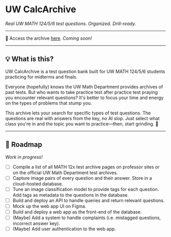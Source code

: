 # UW CalcArchive
*Real UW MATH 124/5/6 test questions. Organized. Drill-ready.*

---
📁 Access the archive [here](#). *Coming soon!*

---
## 💡 What is this?
UW CalcArchive is a test question bank built for UW MATH 124/5/6 students practicing for midterms and finals.

Everyone (hopefully) knows the UW Math Department provides archives of past tests. But who wants to take practice test after practice test praying you encounter relevant questions? It's better to focus your time and energy on the types of problems that stump you.

This archive lets your search for specific types of test questions. The questions are real with answers from the key, no AI slop. Just select what class you're in and the topic you want to practice—then, start grinding. 😤

---
## 🚧 Roadmap
*Work in progress!*
- [ ] Compile a list of all MATH 12x test archive pages on professor sites or on the official UW Math Department test archives.
- [ ] Capture image pairs of every question and their answer. Store in a cloud-hosted database.
- [ ] Tune an image classification model to provide tags for each question. Add tags as metadata to the questions in the database.
- [ ] Build and deploy an API to handle queries and return relevant questions.
- [ ] Mock up the web app UI on Figma.
- [ ] Build and deploy a web app as the front-end of the database.
- [ ] (Maybe) Add a system to handle complaints (i.e. mistagged questions, incorrect answer key).
- [ ] (Maybe) Add user authentication to the web app.
